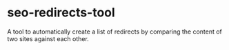 # seo-redirects-tool
A tool to automatically create a list of redirects by comparing the content of two sites against each other.
